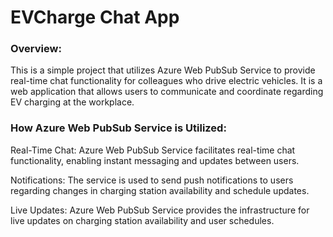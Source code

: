 # EVCharge Chat App

### Overview:

This is a simple project that utilizes Azure Web PubSub Service to provide real-time chat functionality for colleagues who drive electric vehicles. It is a web application that allows users to communicate and coordinate regarding EV charging at the workplace.

### How Azure Web PubSub Service is Utilized:

Real-Time Chat: Azure Web PubSub Service facilitates real-time chat functionality, enabling instant messaging and updates between users.

Notifications: The service is used to send push notifications to users regarding changes in charging station availability and schedule updates.

Live Updates: Azure Web PubSub Service provides the infrastructure for live updates on charging station availability and user schedules.
